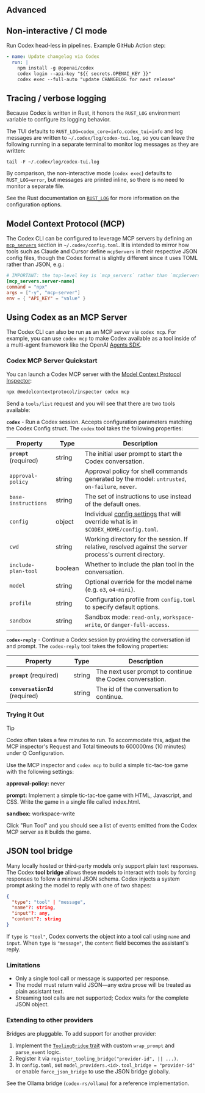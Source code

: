 ## Advanced

## Non-interactive / CI mode

Run Codex head-less in pipelines. Example GitHub Action step:

```yaml
- name: Update changelog via Codex
  run: |
    npm install -g @openai/codex
    codex login --api-key "${{ secrets.OPENAI_KEY }}"
    codex exec --full-auto "update CHANGELOG for next release"
```

## Tracing / verbose logging

Because Codex is written in Rust, it honors the `RUST_LOG` environment variable to configure its logging behavior.

The TUI defaults to `RUST_LOG=codex_core=info,codex_tui=info` and log messages are written to `~/.codex/log/codex-tui.log`, so you can leave the following running in a separate terminal to monitor log messages as they are written:

```
tail -F ~/.codex/log/codex-tui.log
```

By comparison, the non-interactive mode (`codex exec`) defaults to `RUST_LOG=error`, but messages are printed inline, so there is no need to monitor a separate file.

See the Rust documentation on [`RUST_LOG`](https://docs.rs/env_logger/latest/env_logger/#enabling-logging) for more information on the configuration options.

## Model Context Protocol (MCP)

The Codex CLI can be configured to leverage MCP servers by defining an [`mcp_servers`](./config.md#mcp_servers) section in `~/.codex/config.toml`. It is intended to mirror how tools such as Claude and Cursor define `mcpServers` in their respective JSON config files, though the Codex format is slightly different since it uses TOML rather than JSON, e.g.:

```toml
# IMPORTANT: the top-level key is `mcp_servers` rather than `mcpServers`.
[mcp_servers.server-name]
command = "npx"
args = ["-y", "mcp-server"]
env = { "API_KEY" = "value" }
```

## Using Codex as an MCP Server

The Codex CLI can also be run as an MCP _server_ via `codex mcp`. For example, you can use `codex mcp` to make Codex available as a tool inside of a multi-agent framework like the OpenAI [Agents SDK](https://platform.openai.com/docs/guides/agents).

### Codex MCP Server Quickstart

You can launch a Codex MCP server with the [Model Context Protocol Inspector](https://modelcontextprotocol.io/legacy/tools/inspector):

```bash
npx @modelcontextprotocol/inspector codex mcp
```

Send a `tools/list` request and you will see that there are two tools available:

**`codex`** - Run a Codex session. Accepts configuration parameters matching the Codex Config struct. The `codex` tool takes the following properties:

| Property                | Type    | Description                                                                                                                                            |
| ----------------------- | ------- | ------------------------------------------------------------------------------------------------------------------------------------------------------ |
| **`prompt`** (required) | string  | The initial user prompt to start the Codex conversation.                                                                                               |
| `approval-policy`       | string  | Approval policy for shell commands generated by the model: `untrusted`, `on-failure`, `never`.                                                         |
| `base-instructions`     | string  | The set of instructions to use instead of the default ones.                                                                                            |
| `config`                | object  | Individual [config settings](https://github.com/openai/codex/blob/main/docs/config.md#config) that will override what is in `$CODEX_HOME/config.toml`. |
| `cwd`                   | string  | Working directory for the session. If relative, resolved against the server process's current directory.                                               |
| `include-plan-tool`     | boolean | Whether to include the plan tool in the conversation.                                                                                                  |
| `model`                 | string  | Optional override for the model name (e.g. `o3`, `o4-mini`).                                                                                           |
| `profile`               | string  | Configuration profile from `config.toml` to specify default options.                                                                                   |
| `sandbox`               | string  | Sandbox mode: `read-only`, `workspace-write`, or `danger-full-access`.                                                                                 |

**`codex-reply`** - Continue a Codex session by providing the conversation id and prompt. The `codex-reply` tool takes the following properties:

| Property                        | Type   | Description                                              |
| ------------------------------- | ------ | -------------------------------------------------------- |
| **`prompt`** (required)         | string | The next user prompt to continue the Codex conversation. |
| **`conversationId`** (required) | string | The id of the conversation to continue.                  |

### Trying it Out

> [!TIP]
> Codex often takes a few minutes to run. To accommodate this, adjust the MCP inspector's Request and Total timeouts to 600000ms (10 minutes) under ⛭ Configuration.

Use the MCP inspector and `codex mcp` to build a simple tic-tac-toe game with the following settings:

**approval-policy:** never

**prompt:** Implement a simple tic-tac-toe game with HTML, Javascript, and CSS. Write the game in a single file called index.html.

**sandbox:** workspace-write

Click "Run Tool" and you should see a list of events emitted from the Codex MCP server as it builds the game.

## JSON tool bridge

Many locally hosted or third‑party models only support plain text responses. The
Codex **tool bridge** allows these models to interact with tools by forcing
responses to follow a minimal JSON schema. Codex injects a system prompt asking
the model to reply with one of two shapes:

```json
{
  "type": "tool" | "message",
  "name"?: string,
  "input"?: any,
  "content"?: string
}
```

If `type` is `"tool"`, Codex converts the object into a tool call using `name`
and `input`. When `type` is `"message"`, the `content` field becomes the
assistant's reply.

### Limitations

- Only a single tool call or message is supported per response.
- The model must return valid JSON—any extra prose will be treated as plain
  assistant text.
- Streaming tool calls are not supported; Codex waits for the complete JSON
  object.

### Extending to other providers

Bridges are pluggable. To add support for another provider:

1. Implement the [`ToolingBridge` trait](../codex-rs/core/src/tool_bridge.rs) with
   custom `wrap_prompt` and `parse_event` logic.
2. Register it via `register_tooling_bridge("provider-id", || ...)`.
3. In `config.toml`, set `model_providers.<id>.tool_bridge = "provider-id"` or
   enable `force_json_bridge` to use the JSON bridge globally.

See the Ollama bridge (`codex-rs/ollama`) for a reference implementation.
